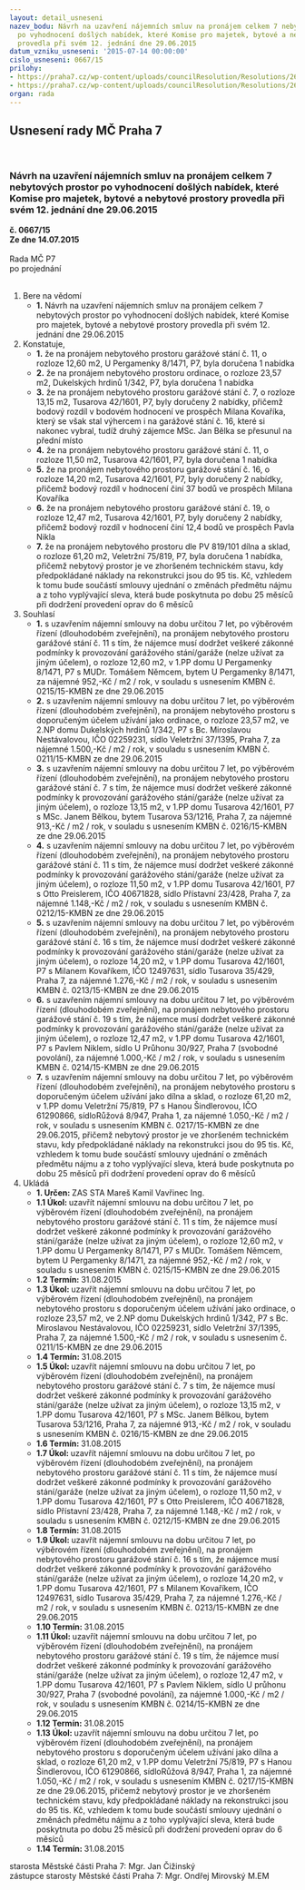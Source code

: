 ```yaml
---
layout: detail_usneseni
nazev_bodu: Návrh na uzavření nájemních smluv na pronájem celkem 7 nebytových prostor
  po vyhodnocení došlých nabídek, které Komise pro majetek, bytové a nebytové prostory
  provedla při svém 12. jednání dne 29.06.2015
datum_vzniku_usneseni: '2015-07-14 00:00:00'
cislo_usneseni: 0667/15
prilohy:
- https://praha7.cz/wp-content/uploads/councilResolution/Resolutions/26182/44-15-priloha_01_nbp20150714.doc
- https://praha7.cz/wp-content/uploads/councilResolution/Resolutions/26182/44-15-priloha_02_nbp20150714.pdf
organ: rada
---
```

<div id="ucUsn_pList" class="usn">
	<span><h2>Usnesení rady MČ Praha 7 </h2>
<br></span><div class="standBody">
<span><h3>Návrh na uzavření nájemních smluv na pronájem celkem 7 nebytových prostor po vyhodnocení došlých nabídek, které Komise pro majetek, bytové a nebytové prostory provedla při svém 12. jednání dne 29.06.2015</h3></span><div class="center">
		<strong>č. 0667/15</strong><br>
	</div>
<div class="center">
		<strong>Ze dne 14.07.2015</strong><br><br>
	</div>Rada MČ P7<br> po projednání<br><br><ol>
<li>Bere na vědomí<ul><li>
<strong>1.</strong> Návrh na uzavření nájemních smluv na pronájem celkem 7 nebytových prostor po vyhodnocení došlých nabídek, které Komise pro majetek, bytové a nebytové prostory provedla při svém 12. jednání dne 29.06.2015</li></ul>
</li>
<li>Konstatuje,<ul>
<li>
<strong>1.</strong> že na pronájem nebytového prostoru garážové stání č. 11, o rozloze 12,60 m2, U Pergamenky 8/1471, P7, byla doručena 1 nabídka</li>
<li>
<strong>2.</strong> že na pronájem nebytového prostoru ordinace, o rozloze 23,57 m2, Dukelských hrdinů 1/342, P7, byla doručena 1 nabídka</li>
<li>
<strong>3.</strong> že na pronájem nebytového prostoru garážové stání č. 7, o rozloze 13,15 m2, Tusarova 42/1601, P7, byly doručeny 2 nabídky, přičemž bodový rozdíl v bodovém hodnocení ve prospěch Milana Kovaříka, který se však stal výhercem i na garážové stání č. 16, které si nakonec vybral, tudíž druhý zájemce MSc. Jan Bělka se přesunul na přední místo</li>
<li>
<strong>4.</strong> že na pronájem nebytového prostoru garážové stání č. 11, o rozloze 11,50 m2, Tusarova 42/1601, P7, byla doručena 1 nabídka</li>
<li>
<strong>5.</strong> že na pronájem nebytového prostoru garážové stání č. 16, o rozloze 14,20 m2, Tusarova 42/1601, P7, byly doručeny 2 nabídky, přičemž bodový rozdíl v hodnocení činí 37 bodů ve prospěch Milana Kovaříka</li>
<li>
<strong>6.</strong> že na pronájem nebytového prostoru garážové stání č. 19, o rozloze 12,47 m2, Tusarova 42/1601, P7, byly doručeny 2 nabídky, přičemž bodový rozdíl v  hodnocení činí 12,4 bodů ve prospěch Pavla Nikla</li>
<li>
<strong>7.</strong> že na pronájem nebytového prostoru dle PV 819/101 dílna a sklad, o rozloze 61,20 m2, Veletržní 75/819, P7, byla doručena 1 nabídka, přičemž nebytový prostor je ve zhoršeném technickém stavu, kdy předpokládané náklady na rekonstrukci jsou do 95 tis. Kč, vzhledem k tomu bude součástí smlouvy ujednání o změnách předmětu nájmu a z toho vyplývající sleva, která bude poskytnuta po dobu 25 měsíců při dodržení provedení oprav do 6 měsíců</li>
</ul>
</li>
<li>Souhlasí<ul>
<li>
<strong>1.</strong> s uzavřením nájemní smlouvy na dobu určitou 7 let, po výběrovém řízení (dlouhodobém zveřejnění), na pronájem nebytového prostoru garážové stání č. 11 s tím, že nájemce musí dodržet veškeré zákonné podmínky k provozování garážového stání/garáže (nelze užívat za jiným účelem), o rozloze 12,60 m2, v 1.PP domu U Pergamenky 8/1471, P7 s MUDr. Tomášem Němcem, bytem U Pergamenky 8/1471, za nájemné 952,-Kč / m2 / rok, v souladu s usnesením KMBN č. 0215/15-KMBN ze dne 29.06.2015</li>
<li>
<strong>2.</strong> s uzavřením nájemní smlouvy na dobu určitou 7 let, po výběrovém řízení (dlouhodobém zveřejnění), na pronájem nebytového prostoru s doporučeným účelem užívání jako ordinace, o rozloze 23,57 m2, ve 2.NP domu Dukelských hrdinů 1/342, P7 s Bc. Miroslavou Nestávalovou, IČO 02259231, sídlo Veletržní 37/1395, Praha 7, za nájemné 1.500,-Kč / m2 / rok, v souladu s usnesením KMBN č. 0211/15-KMBN ze dne 29.06.2015</li>
<li>
<strong>3.</strong> s uzavřením nájemní smlouvy na dobu určitou 7 let, po výběrovém řízení (dlouhodobém zveřejnění), na pronájem nebytového prostoru garážové stání č. 7 s tím, že nájemce musí dodržet veškeré zákonné podmínky k provozování garážového stání/garáže (nelze užívat za jiným účelem), o rozloze 13,15 m2, v 1.PP domu Tusarova 42/1601, P7 s MSc. Janem Bělkou, bytem Tusarova 53/1216, Praha 7, za nájemné 913,-Kč / m2 / rok, v souladu s usnesením KMBN č. 0216/15-KMBN ze dne 29.06.2015</li>
<li>
<strong>4.</strong> s uzavřením nájemní smlouvy na dobu určitou 7 let, po výběrovém řízení (dlouhodobém zveřejnění), na pronájem nebytového prostoru garážové stání č. 11 s tím, že nájemce musí dodržet veškeré zákonné podmínky k provozování garážového stání/garáže (nelze užívat za jiným účelem), o rozloze 11,50 m2, v 1.PP domu Tusarova 42/1601, P7 s Otto Preislerem, IČO 40671828, sídlo Přístavní 23/428, Praha 7, za nájemné 1.148,-Kč / m2 / rok, v souladu s usnesením KMBN č. 0212/15-KMBN ze dne 29.06.2015</li>
<li>
<strong>5.</strong> s uzavřením nájemní smlouvy na dobu určitou 7 let, po výběrovém řízení (dlouhodobém zveřejnění), na pronájem nebytového prostoru garážové stání č. 16 s tím, že nájemce musí dodržet veškeré zákonné podmínky k provozování garážového stání/garáže (nelze užívat za jiným účelem), o rozloze 14,20 m2, v 1.PP domu Tusarova 42/1601, P7 s Milanem Kovaříkem, IČO 12497631, sídlo Tusarova 35/429, Praha 7, za nájemné 1.276,-Kč / m2 / rok, v souladu s usnesením KMBN č. 0213/15-KMBN ze dne 29.06.2015</li>
<li>
<strong>6.</strong> s uzavřením nájemní smlouvy na dobu určitou 7 let, po výběrovém řízení (dlouhodobém zveřejnění), na pronájem nebytového prostoru garážové stání č. 19 s tím, že nájemce musí dodržet veškeré zákonné podmínky k provozování garážového stání/garáže (nelze užívat za jiným účelem), o rozloze 12,47 m2, v 1.PP domu Tusarova 42/1601, P7 s Pavlem Niklem, sídlo U Průhonu 30/927, Praha 7 (svobodné povolání), za nájemné 1.000,-Kč / m2 / rok, v souladu s usnesením KMBN č. 0214/15-KMBN ze dne 29.06.2015</li>
<li>
<strong>7.</strong> s uzavřením nájemní smlouvy na dobu určitou 7 let, po výběrovém řízení (dlouhodobém zveřejnění), na pronájem nebytového prostoru s doporučeným účelem užívání jako dílna a sklad, o rozloze 61,20 m2, v 1.PP domu Veletržní 75/819, P7 s Hanou Šindlerovou, IČO 61290866, sídloRůžová 8/947, Praha 1, za nájemné 1.050,-Kč / m2 / rok, v souladu s usnesením KMBN č. 0217/15-KMBN ze dne 29.06.2015, přičemž nebytový prostor je ve zhoršeném technickém stavu, kdy předpokládané náklady na rekonstrukci jsou do 95 tis. Kč, vzhledem k tomu bude součástí smlouvy ujednání o změnách předmětu nájmu a z toho vyplývající sleva, která bude poskytnuta po dobu 25 měsíců při dodržení provedení oprav do 6 měsíců</li>
</ul>
</li>
<li>Ukládá<ul>
<li>
<strong>1. Určen: </strong>ZAS STA Mareš Kamil Vavřinec Ing.</li>
<li>
<strong>1.1 Úkol: </strong>uzavřít nájemní smlouvu na dobu určitou 7 let, po výběrovém řízení (dlouhodobém zveřejnění), na pronájem nebytového prostoru garážové stání č. 11 s tím, že nájemce musí dodržet veškeré zákonné podmínky k provozování garážového stání/garáže (nelze užívat za jiným účelem), o rozloze 12,60 m2, v 1.PP domu U Pergamenky 8/1471, P7 s MUDr. Tomášem Němcem, bytem U Pergamenky 8/1471, za nájemné 952,-Kč / m2 / rok, v souladu s usnesením KMBN č. 0215/15-KMBN ze dne 29.06.2015</li>
<li>
<strong>1.2 Termín: </strong>31.08.2015</li>
<li>
<strong>1.3 Úkol: </strong>uzavřít nájemní smlouvu na dobu určitou 7 let, po výběrovém řízení (dlouhodobém zveřejnění), na pronájem nebytového prostoru s doporučeným účelem užívání jako ordinace, o rozloze 23,57 m2, ve 2.NP domu Dukelských hrdinů 1/342, P7 s Bc. Miroslavou Nestávalovou, IČO 02259231, sídlo Veletržní 37/1395, Praha 7, za nájemné 1.500,-Kč / m2 / rok, v souladu s usnesením č. 0211/15-KMBN ze dne 29.06.2015</li>
<li>
<strong>1.4 Termín: </strong>31.08.2015</li>
<li>
<strong>1.5 Úkol: </strong>uzavřít nájemní smlouvu na dobu určitou 7 let, po výběrovém řízení (dlouhodobém zveřejnění), na pronájem nebytového prostoru garážové stání č. 7 s tím, že nájemce musí dodržet veškeré zákonné podmínky k provozování garážového stání/garáže (nelze užívat za jiným účelem), o rozloze 13,15 m2, v 1.PP domu Tusarova 42/1601, P7 s MSc. Janem Bělkou, bytem Tusarova 53/1216, Praha 7, za nájemné 913,-Kč / m2 / rok, v souladu s usnesením KMBN č. 0216/15-KMBN ze dne 29.06.2015</li>
<li>
<strong>1.6 Termín: </strong>31.08.2015</li>
<li>
<strong>1.7 Úkol: </strong>uzavřít nájemní smlouvu na dobu určitou 7 let, po výběrovém řízení (dlouhodobém zveřejnění), na pronájem nebytového prostoru garážové stání č. 11 s tím, že nájemce musí dodržet veškeré zákonné podmínky k provozování garážového stání/garáže (nelze užívat za jiným účelem), o rozloze 11,50 m2, v 1.PP domu Tusarova 42/1601, P7 s Otto Preislerem, IČO 40671828, sídlo Přístavní 23/428, Praha 7, za nájemné 1.148,-Kč / m2 / rok, v souladu s usnesením KMBN č. 0212/15-KMBN ze dne 29.06.2015</li>
<li>
<strong>1.8 Termín: </strong>31.08.2015</li>
<li>
<strong>1.9 Úkol: </strong>uzavřít nájemní smlouvu na dobu určitou 7 let, po výběrovém řízení (dlouhodobém zveřejnění), na pronájem nebytového prostoru garážové stání č. 16 s tím, že nájemce musí dodržet veškeré zákonné podmínky k provozování garážového stání/garáže (nelze užívat za jiným účelem), o rozloze 14,20 m2, v 1.PP domu Tusarova 42/1601, P7 s Milanem Kovaříkem, IČO 12497631, sídlo Tusarova 35/429, Praha 7, za nájemné 1.276,-Kč / m2 / rok, v souladu s usnesením KMBN č. 0213/15-KMBN ze dne 29.06.2015</li>
<li>
<strong>1.10 Termín: </strong>31.08.2015</li>
<li>
<strong>1.11 Úkol: </strong>uzavřít nájemní smlouvu na dobu určitou 7 let, po výběrovém řízení (dlouhodobém zveřejnění), na pronájem nebytového prostoru garážové stání č. 19 s tím, že nájemce musí dodržet veškeré zákonné podmínky k provozování garážového stání/garáže (nelze užívat za jiným účelem), o rozloze 12,47 m2, v 1.PP domu Tusarova 42/1601, P7 s Pavlem Niklem, sídlo U průhonu 30/927, Praha 7 (svobodné povolání), za nájemné 1.000,-Kč / m2 / rok, v souladu s usnesením KMBN č. 0214/15-KMBN ze dne 29.06.2015</li>
<li>
<strong>1.12 Termín: </strong>31.08.2015</li>
<li>
<strong>1.13 Úkol: </strong>uzavřít nájemní smlouvu na dobu určitou 7 let, po výběrovém řízení (dlouhodobém zveřejnění), na pronájem nebytového prostoru s doporučeným účelem užívání jako dílna a sklad, o rozloze 61,20 m2, v 1.PP domu Veletržní 75/819, P7 s Hanou Šindlerovou, IČO 61290866, sídloRůžová 8/947, Praha 1, za nájemné 1.050,-Kč / m2 / rok, v souladu s usnesením KMBN č. 0217/15-KMBN ze dne 29.06.2015, přičemž nebytový prostor je ve zhoršeném technickém stavu, kdy předpokládané náklady na rekonstrukci jsou do 95 tis. Kč, vzhledem k tomu bude součástí smlouvy ujednání o změnách předmětu nájmu a z toho vyplývající sleva, která bude poskytnuta po dobu 25 měsíců při dodržení provedení oprav do 6 měsíců</li>
<li>
<strong>1.14 Termín: </strong>31.08.2015</li>
</ul>
</li>
</ol>starosta Městské části Praha 7: Mgr. Jan Čižinský<br>zástupce starosty Městské části Praha 7: Mgr. Ondřej Mirovský M.EM 
</div>
</div>
